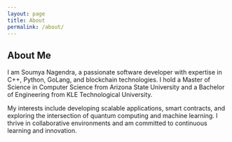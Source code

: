 ```yaml
---
layout: page
title: About
permalink: /about/
---
```


## About Me

I am Soumya Nagendra, a passionate software developer with expertise in C++, Python, GoLang, and blockchain technologies. I hold a Master of Science in Computer Science from Arizona State University and a Bachelor of Engineering from KLE Technological University.

My interests include developing scalable applications, smart contracts, and exploring the intersection of quantum computing and machine learning. I thrive in collaborative environments and am committed to continuous learning and innovation.
